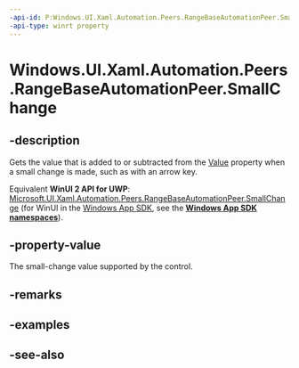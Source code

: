```yaml
---
-api-id: P:Windows.UI.Xaml.Automation.Peers.RangeBaseAutomationPeer.SmallChange
-api-type: winrt property
---
```


<!-- Property syntax
public double SmallChange { get; }
-->

# Windows.UI.Xaml.Automation.Peers.RangeBaseAutomationPeer.SmallChange

## -description
Gets the value that is added to or subtracted from the [Value](rangebaseautomationpeer_value.md) property when a small change is made, such as with an arrow key.

Equivalent **WinUI 2 API for UWP**: [Microsoft.UI.Xaml.Automation.Peers.RangeBaseAutomationPeer.SmallChange](/windows/winui/api/microsoft.ui.xaml.automation.peers.rangebaseautomationpeer.smallchange) (for WinUI in the [Windows App SDK](/windows/apps/windows-app-sdk/), see the **[Windows App SDK namespaces](/windows/windows-app-sdk/api/winrt/)**).

## -property-value
The small-change value supported by the control.

## -remarks

## -examples

## -see-also
